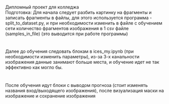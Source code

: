 # 
Дипломный проект для колледжа <br>
Подготовка:
 Для начала следует разбить картинку на фрагменты и записать фрагменты в файлы, для этого используется программа - split_to_dataset.py, и при необходимости изменить  в файле с обучением сети количество фрагментов изображения в 1 csv файле (samples_in_file) (это выводится при работе программы)
#
Далее до обучения следовать блокам в ices_my.ipynb (при необходимости изменить параметры), из-за 3-х канальности изображения данные занимают больше места, и обучение идет не так эффективно как могло бы.
#
После обучения идут блоки с выводом прогноза (стоит изменять названия вход/выходящего изображения), после визуализация маски на изображение и сохранение изображения
